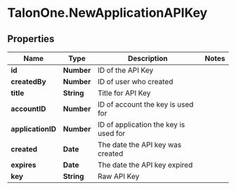 # TalonOne.NewApplicationAPIKey

## Properties
Name | Type | Description | Notes
------------ | ------------- | ------------- | -------------
**id** | **Number** | ID of the API Key | 
**createdBy** | **Number** | ID of user who created | 
**title** | **String** | Title for API Key | 
**accountID** | **Number** | ID of account the key is used for | 
**applicationID** | **Number** | ID of application the key is used for | 
**created** | **Date** | The date the API key was created | 
**expires** | **Date** | The date the API key expired | 
**key** | **String** | Raw API Key | 


